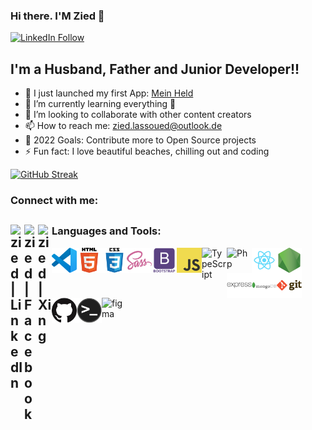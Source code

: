### Hi there. I'M Zied 👋

[![LinkedIn Follow](https://img.shields.io/twitter/follow/Zied?color=1DA1F2&logo=linkedin&style=for-the-badge)](https://www.linkedin.com/in/zied-lassoued-494682222/)

## I'm a Husband, Father and Junior Developer!!

- 🔭 I just launched my first App: [Mein Held][mein app]
- 🌱 I’m currently learning everything 🤣
- 👯 I’m looking to collaborate with other content creators
- 📫 How to reach me: zied.lassoued@outlook.de
- 🥅 2022 Goals: Contribute more to Open Source projects
- ⚡ Fun fact: I love beautiful beaches, chilling out and coding

[![GitHub Streak](https://github-readme-streak-stats.herokuapp.com?user=ziedlassoued&theme=github-dark&date_format=M%20j%5B%2C%20Y%5D)](https://git.io/streak-stats)

### Connect with me:

[<img align="left" alt="zied | LinkedIn" width="22px" src="https://cdn.jsdelivr.net/npm/simple-icons@4.17.0/icons/linkedin.svg" />][linkedin]
[<img align="left" alt="zied | Facebook" width="22px" src="https://cdn.jsdelivr.net/npm/simple-icons@4.17.0/icons/facebook.svg"/>][facebook]
[<img align="left" alt="zied | Xing" width="22px" src="https://cdn.jsdelivr.net/npm/simple-icons@4.17.0/icons/xing.svg"/>][facebook]
---
### Languages and Tools:

<img align="left" alt="Visual Studio Code" width="40px" src="https://raw.githubusercontent.com/github/explore/80688e429a7d4ef2fca1e82350fe8e3517d3494d/topics/visual-studio-code/visual-studio-code.png" />
<img align="left" alt="HTML5" width="40px" src="https://raw.githubusercontent.com/github/explore/80688e429a7d4ef2fca1e82350fe8e3517d3494d/topics/html/html.png" />
<img align="left" alt="CSS3" width="40px" src="https://raw.githubusercontent.com/github/explore/80688e429a7d4ef2fca1e82350fe8e3517d3494d/topics/css/css.png" />
<img align="left" alt="Sass" width="40px" src="https://raw.githubusercontent.com/github/explore/80688e429a7d4ef2fca1e82350fe8e3517d3494d/topics/sass/sass.png" />
<img align="left" alt="Sass" width="40px" src="https://raw.githubusercontent.com/devicons/devicon/master/icons/bootstrap/bootstrap-plain-wordmark.svg" />
<img align="left" alt="JavaScript" width="40px" src="https://raw.githubusercontent.com/github/explore/80688e429a7d4ef2fca1e82350fe8e3517d3494d/topics/javascript/javascript.png" />
<img align="left" alt="TypeScript" width="40px" src="https://cdn.jsdelivr.net/npm/programming-languages-logos@0.0.3/src/typescript/typescript.png" />
<img align="left" alt="Php" width="40px" src="https://cdn.jsdelivr.net/npm/programming-languages-logos@0.0.3/src/php/php_48x48.png" />
<img align="left" alt="React" width="40px" src="https://raw.githubusercontent.com/github/explore/80688e429a7d4ef2fca1e82350fe8e3517d3494d/topics/react/react.png" />
<img align="left" alt="Node.js" width="40px" src="https://raw.githubusercontent.com/github/explore/80688e429a7d4ef2fca1e82350fe8e3517d3494d/topics/nodejs/nodejs.png" />
<img align="left" alt="express" width="40px" src="https://raw.githubusercontent.com/devicons/devicon/master/icons/express/express-original-wordmark.svg" />
<img align="left" alt="MongoDB" width="40px" src="https://raw.githubusercontent.com/github/explore/80688e429a7d4ef2fca1e82350fe8e3517d3494d/topics/mongodb/mongodb.png" />
<img align="left" alt="Git" width="40px" src="https://raw.githubusercontent.com/github/explore/80688e429a7d4ef2fca1e82350fe8e3517d3494d/topics/git/git.png" />
<img align="left" alt="GitHub" width="40px" src="https://raw.githubusercontent.com/github/explore/78df643247d429f6cc873026c0622819ad797942/topics/github/github.png" />
<img align="left" alt="Terminal" width="40px" src="https://raw.githubusercontent.com/github/explore/80688e429a7d4ef2fca1e82350fe8e3517d3494d/topics/terminal/terminal.png" />
<img align="left" alt="figma" width="40px" src="https://www.vectorlogo.zone/logos/figma/figma-icon.svg" />

<br/>
<br/>



<br/>
<br/>

[mein app]: https://ziedlassoued.github.io/mein-held/
[facebook]: https://www.facebook.com/zied.lassoued.3
[linkedin]: https://www.linkedin.com/in/zied-lassoued-494682222/
[xing]: https://www.xing.com/profile/Zied_Lassoued2/cv

<!--
**Ziedlassoued/ZiedLassoued** is a ✨ _special_ ✨ repository because its `README.md` (this file) appears on your GitHub profile.

Here are some ideas to get you started:

- 🔭 I’m currently working on ...
- 🌱 I’m currently learning ...
- 👯 I’m looking to collaborate on ...
- 🤔 I’m looking for help with ...
- 💬 Ask me about ...
- 📫 How to reach me: ...
- 😄 Pronouns: ...
- ⚡ Fun fact: ...
-->


<!--
**Ziedlassoued/ZiedLassoued** is a ✨ _special_ ✨ repository because its `README.md` (this file) appears on your GitHub profile.

Here are some ideas to get you started:

- 🔭 I’m currently working on ...
- 🌱 I’m currently learning ...
- 👯 I’m looking to collaborate on ...
- 🤔 I’m looking for help with ...
- 💬 Ask me about ...
- 📫 How to reach me: ...
- 😄 Pronouns: ...
- ⚡ Fun fact: ...
-->
